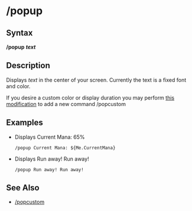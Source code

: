 # /popup

## Syntax

**/popup** _**text**_

## Description

Displays _text_ in the center of your screen. Currently the text is a fixed font and color.

If you desire a custom color or display duration you may perform [this modification](https://macroquest2.com/phpBB3/viewtopic.php?p=138304#138304) to add a new command /popcustom

## Examples

* Displays Current Mana: 65%

  ```text
  /popup Current Mana: ${Me.CurrentMana}
  ```

* Displays Run away! Run away!

  ```text
  /popup Run away! Run away!
  ```

## See Also

* [/popcustom](popcustom.md)

